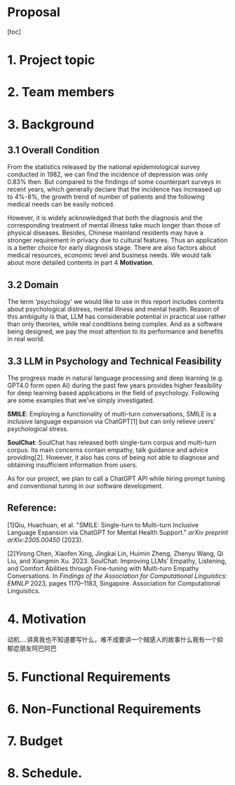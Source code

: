 



# Proposal

[toc]

# 1. Project topic

# 2. Team members

# 3. Background

## 3.1 Overall Condition
From the statistics released by the national epidemiological survey conducted in 1982, we can find the incidence of depression was only 0.83% then. But compared to the findings of some counterpart surveys in recent years, which generally declare that the incidence has increased up to 4%-8%, the growth trend of number of patients and the following medical needs can be easily noticed.  

However, it is widely acknowledged that both the diagnosis and the corresponding treatment of mental illness take much longer than those of physical diseases. Besides,  Chinese mainland residents may have a stronger requirement in privacy due to cultural features. Thus an application is a better choice for early diagnosis stage. There are also factors about medical resources, economic level and business needs. We would talk about more detailed contents in part 4 **Motivation**.
## 3.2 Domain
The term ‘psychology’ we would like to use in this report includes contents about psychological distress, mental illness and mental health. Reason of this ambiguity is that, LLM has considerable potential in practical use rather than only theories, while real conditions being complex. And as a software being designed, we pay the most attention to its performance and benefits in real world.
## 3.3 LLM in Psychology and Technical Feasibility
The progress made in natural language processing and deep learning (e.g. GPT4.0 form open AI) during the past few years provides higher feasibility for deep learning based applications in the field of psychology. Following are some examples that we’ve simply investigated.  

**SMILE**: Employing a functionality of multi-turn conversations, SMILE is a inclusive language expansion via ChatGPT[1] but can only relieve users’ psychological stress.  

**SoulChat**: SoulChat has released both single-turn corpus and multi-turn corpus. Its main concerns contain empathy, talk guidance and advice providing[2]. However, it also has cons of being not able to diagnose and obtaining insufficient information from users.  

As for our project, we plan to call a ChatGPT API while hiring prompt tuning and conventional tuning in our software development.

## Reference:
[1]Qiu, Huachuan, et al. "SMILE: Single-turn to Multi-turn Inclusive Language Expansion via ChatGPT for Mental Health Support." *arXiv preprint arXiv:2305.00450* (2023).

[2]Yirong Chen, Xiaofen Xing, Jingkai Lin, Huimin Zheng, Zhenyu Wang, Qi Liu, and Xiangmin Xu. 2023. SoulChat: Improving LLMs’ Empathy, Listening, and Comfort Abilities through Fine-tuning with Multi-turn Empathy Conversations. In *Findings of the Association for Computational Linguistics: EMNLP* 2023, pages 1170–1183, Singapore. Association for Computational Linguistics.

# 4. Motivation

动机....讲真我也不知道要写什么，难不成要讲一个贼感人的故事什么我有一个抑郁症朋友阿巴阿巴

# 5. Functional Requirements 

# 6. Non-Functional Requirements

# 7. Budget

# 8. Schedule.
